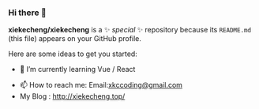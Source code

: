 ### Hi there 👋


**xiekecheng/xiekecheng** is a ✨ _special_ ✨ repository because its `README.md` (this file) appears on your GitHub profile.

Here are some ideas to get you started:

<!-- - 🔭 I’m currently working on ... -->
- 🌱 I’m currently learning Vue / React
<!-- - 👯 I’m looking to collaborate on ... -->
<!-- - 🤔 I’m looking for help with ... -->
<!-- - 💬 Ask me about ... -->
- 📫 How to reach me:  Email:xkccoding@gmail.com
- My Blog : http://xiekecheng.top/
<!-- - 😄 Pronouns: ... -->
<!-- - ⚡ Fun fact: ... -->


